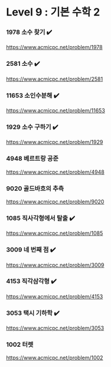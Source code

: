 Level 9 : 기본 수학 2
===

### 1978	소수 찾기 ✔️
https://www.acmicpc.net/problem/1978

### 2581	소수 ✔️
https://www.acmicpc.net/problem/2581

### 11653	소인수분해	✔️
https://www.acmicpc.net/problem/11653

### 1929	소수 구하기 ✔️
https://www.acmicpc.net/problem/1929

### 4948	베르트랑 공준 
https://www.acmicpc.net/problem/4948

### 9020	골드바흐의 추측 
https://www.acmicpc.net/problem/9020

### 1085	직사각형에서 탈출	✔️
https://www.acmicpc.net/problem/1085

### 3009	네 번째 점 ✔️
https://www.acmicpc.net/problem/3009

### 4153	직각삼각형 ✔️
https://www.acmicpc.net/problem/4153

### 3053	택시 기하학 ✔️
https://www.acmicpc.net/problem/3053

### 1002	터렛 
https://www.acmicpc.net/problem/1002
